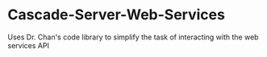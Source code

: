 # Cascade-Server-Web-Services
Uses Dr. Chan's code library to simplify the task of interacting with the web services API
